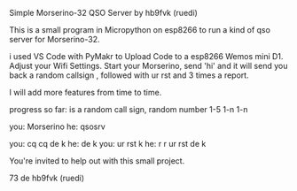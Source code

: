 Simple Morserino-32 QSO Server by hb9fvk (ruedi)

This is a small program in Micropython on esp8266 to run a kind of qso server for Morserino-32.

i used VS Code with PyMakr to Upload Code to a esp8266 Wemos mini D1. Adjust your Wifi Settings. Start your Morserino, send 'hi' and it will send you back a random callsign , followed with ur rst and 3 times a report. 

I will add more features from time to time.

progress so far: <hiscallsign> is a random call sign, <hisrst> random number 1-5 1-n 1-n

you: Morserino
he: qsosrv

you: cq cq de <yourcallsign> k
he: <yourcallsign> de <hiscallsign> <hiscallsign> <hiscallsign> k
you: <hiscallsign> ur rst <hisrst> <hisrst> k
he: r r ur rst <yourst> <yourst> de <yourcallsign> k




You're invited to help out with this small project.

73 de hb9fvk (ruedi)

